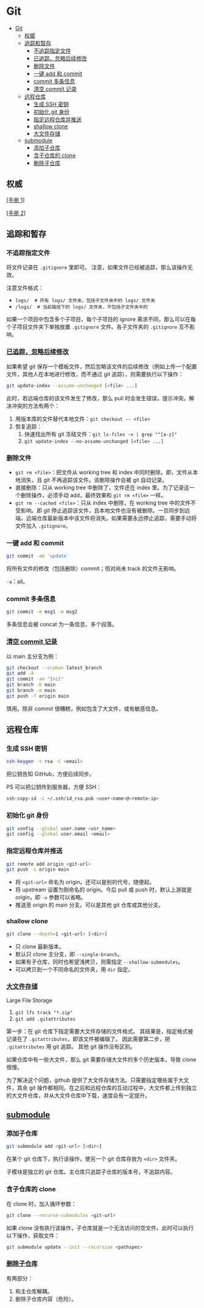 # Git

- [Git](#git)
  - [权威](#权威)
  - [追踪和暂存](#追踪和暂存)
    - [不追踪指定文件](#不追踪指定文件)
    - [已追踪，忽略后续修改](#已追踪忽略后续修改)
    - [删除文件](#删除文件)
    - [一键 add 和 commit](#一键-add-和-commit)
    - [commit 多条信息](#commit-多条信息)
    - [清空 commit 记录](#清空-commit-记录)
  - [远程仓库](#远程仓库)
    - [生成 SSH 密钥](#生成-ssh-密钥)
    - [初始化 git 身份](#初始化-git-身份)
    - [指定远程仓库并推送](#指定远程仓库并推送)
    - [shallow clone](#shallow-clone)
    - [大文件存储](#大文件存储)
  - [submodule](#submodule)
    - [添加子仓库](#添加子仓库)
    - [含子仓库的 clone](#含子仓库的-clone)
    - [删除子仓库](#删除子仓库)

## 权威

[[手册 1]](https://git-scm.com/docs)

[[手册 2]](https://git.wiki.kernel.org/index.php/Main_Page)

## 追踪和暂存

### 不追踪指定文件

将文件记录在 `.gitignore` 里即可。
注意，如果文件已经被追踪，那么该操作无效。

注意文件格式：

- `logs/  # 所有 logs/ 文件夹，包括子文件夹中的 logs/ 文件夹`
- `/logs/  # 当前路径下的 logs/ 文件夹，不包括子文件夹中的`

如果一个项目中包含多个子项目，每个子项目的 ignore 需求不同，那么可以在每个子项目文件夹下单独放置 `.gitignore` 文件。各子文件夹的 `.gitignore` 互不影响。

### [已追踪，忽略后续修改](http://git-scm.com/docs/git-update-index/)

如果希望 git 保存一个模板文件，然后忽略该文件的后续修改（例如上传一个配置文件，其他人在本地进行修改，而不通过 git 追踪），则需要执行以下操作：

```bash
git update-index --assume-unchanged [<file> ...]
```

此时，若远端仓库的该文件发生了修改，那么 pull 时会发生错误，提示冲突。解决冲突的方法有两个：

1. 用版本库的文件替代本地文件：`git checkout -- <file>`
2. 恢复追踪：
   1. 快速找出所有 git 冻结文件：`git ls-files -v | grep "^[a-z]"`
   2. `git update-index --no-assume-unchanged [<file> ...]`

### 删除文件

- `git rm <file>`：把文件从 working tree 和 index 中同时删除。即，文件从本地消失，且 git 不再追踪该文件。该删除操作会被 git 自动记录。
- 直接删除：只从 working tree 中删除了，文件还在 index 里。为了记录这一个删除操作，必须手动 add，最终效果和 `git rm <file>` 一样。
- `git rm --cached <file>`：只从 index 中删除，在 working tree 中的文件不受影响。即 git 停止追踪该文件，且本地文件也没有被删除。一旦同步到远端，远端仓库最新版本中该文件将消失。如果需要永远停止追踪，需要手动将文件加入 `.gitignore`。

### 一键 add 和 commit

```bash
git commit -am 'update'
```

将所有文件的修改（包括删除）commit；但对尚未 track 的文件无影响。

`-a`：all。

### commit 多条信息

```bash
git commit -m msg1 -m msg2
```

多条信息会被 concat 为一条信息、多个段落。

### [清空 commit 记录](https://stackoverflow.com/questions/13716658/how-to-delete-all-commit-history-in-github)

以 main 主分支为例：

```bash
git checkout --orphan latest_branch
git add -A
git commit -am "Init"
git branch -D main
git branch -m main
git push -f origin main
```

慎用。除非 commit 很糟糕，例如包含了大文件，或有敏感信息。

## 远程仓库

### 生成 SSH 密钥

```bash
ssh-keygen -t rsa -C <email>
```

把公钥告知 GitHub，方便后续同步。

PS 可以把公钥传到服务器，方便 SSH：

```bash
ssh-copy-id -i ~/.ssh/id_rsa.pub <user-name>@<remote-ip>
```

### 初始化 git 身份

```bash
git config --global user.name <usr_name>
git config --global user.email <email>
```

### 指定远程仓库并推送

```bash
git remote add origin <git-url>
git push -u origin main
```

- 将 `<git-url>` 命名为 origin。还可以是别的代号，随便起。
- 将 upstream 设置为刚命名的 origin。今后 pull 或 push 时，默认上游就是 origin，即 `-u` 参数可以省略。
- 推送至 origin 的 main 分支。可以是其他 git 仓库或其他分支。

### shallow clone

```bash
git clone --depth=1 <git-url> [<dir>]
```

- 只 clone 最新版本。
- 默认只 clone 主分支，即 `--single-branch`。
- 如果有子仓库，同时也希望浅拷贝，则需指定 `--shallow-submodules`。
- 可以拷贝到一个不同命名的文件夹，用 `dir` 指定。

### [大文件存储](https://git-lfs.github.com/)

Large File Storage

1. `git lfs track "*.zip"`
2. `git add .gitattributes`

第一步：在 git 仓库下指定需要大文件存储的文件格式。
其结果是，指定格式被记录在了 `.gitattributes`，即该文件被编辑了。
因此需要第二步，把 `.gitattributes` 用 git 追踪。
其他 git 操作没有区别。

如果仓库中有一些大文件，那么 git 需要存储大文件的多个历史版本，导致 clone 很慢。

为了解决这个问题，github 提供了大文件存储方法。只需要指定哪些属于大文件，其余 git 操作都相同。在之后和远程仓库的互动过程中，大文件都上传到独立的大文件仓库，并从大文件仓库中下载，速度会有一定提升。

## [submodule](https://git-scm.com/docs/git-submodule)

### 添加子仓库

```bash
git submodule add <git-url> [<dir>]
```

在某个 git 仓库下，执行该操作，使另一个 git 仓库存放为 `<dir>` 文件夹。

子模块是独立的 git 仓库。主仓库只追踪子仓库的版本号，不追踪内容。

### 含子仓库的 clone

在 clone 时，加入循环参数：

```bash
git clone --recurse-submodules <git-url>
```

如果 clone 没有执行该操作，子仓库就是一个无法访问的空文件。此时可以执行以下操作，获取文件：

```bash
git submodule update --init --recursive <pathspec>
```

### [删除子仓库](https://stackoverflow.com/a/1260982)

有两部分：

1. 和主仓库解耦。
2. 删除子仓库内容（危险）。
